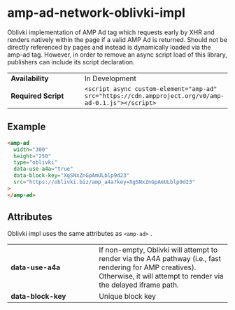 <!---
Copyright 2020 The AMP HTML Authors. All Rights Reserved.

Licensed under the Apache License, Version 2.0 (the "License");
you may not use this file except in compliance with the License.
You may obtain a copy of the License at

      http://www.apache.org/licenses/LICENSE-2.0

Unless required by applicable law or agreed to in writing, software
distributed under the License is distributed on an "AS-IS" BASIS,
WITHOUT WARRANTIES OR CONDITIONS OF ANY KIND, either express or implied.
See the License for the specific language governing permissions and
limitations under the License.
-->

# amp-ad-network-oblivki-impl

Oblivki implementation of AMP Ad tag which requests early by XHR and renders natively within the page if a valid AMP Ad is returned. Should not be directly referenced by pages and instead is dynamically loaded via the amp-ad tag. However, in order to remove an async script load of this library, publishers can include its script declaration.

<table>
  <tr>
    <td class="col-fourty" width="40%"><strong>Availability</strong></td>
    <td>In Development</td>
  </tr>
  <tr>
    <td class="col-fourty"><strong>Required Script</strong></td>
    <td><code>&lt;script async custom-element="amp-ad" src="https://cdn.ampproject.org/v0/amp-ad-0.1.js">&lt;/script></code></td>
  </tr>
</table>

## Example

```html
<amp-ad
  width="300"
  height="250"
  type="oblivki"
  data-use-a4a="true"
  data-block-key="XgSNxZnGpAmULblp9d23"
  src="https://oblivki.biz/amp_a4a?key=XgSNxZnGpAmULblp9d23"
>
</amp-ad>
```

## Attributes

Oblivki impl uses the same attributes as `<amp-ad>` .

<table>
  <tr>
    <td width="40%"><strong>data-use-a4a</strong></td>
    <td>If non-empty, Oblivki will attempt to render via the A4A
    pathway (i.e., fast rendering for AMP creatives).  Otherwise, it will attempt
    to render via the delayed iframe path.</td>
  </tr>
  <tr>
    <td width="40%"><strong>data-block-key</strong></td>
    <td>Unique block key</td>
  </tr>
</table>
